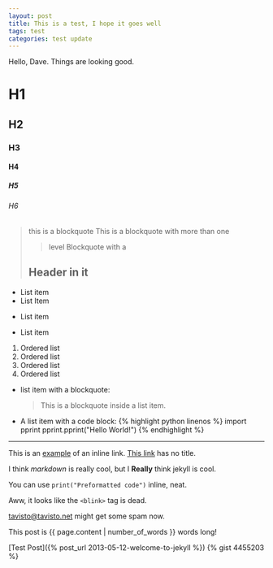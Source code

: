 ```yaml
---
layout: post
title: This is a test, I hope it goes well
tags: test
categories: test update
---
```


Hello, Dave. Things are looking good.

# H1
## H2
### H3
#### H4
##### H5
###### H6

> this is a
> blockquote
> This is a blockquote with more than one 
> > level 
> Blockquote with a
> ## Header in it


* List item 
* List Item
+ List item
- List item

1. Ordered list
2. Ordered list
3. Ordered list
4. Ordered list

* list item with a blockquote:

     > This is a blockquote
     > inside a list item.

* A list item with a code block:
   {% highlight python linenos %}
   import pprint
   pprint.pprint("Hello World!")
   {% endhighlight %}

***

This is an [example](http://tavisto.net "Tavisto") of an inline link.
[This link](http://Tavisto.net) has no title.


I think *markdown* is really cool,
but I **Really** think jekyll is cool.

You can use `print("Preformatted code")` inline, neat.

Aww, it looks like the `<blink>` tag is dead.

<tavisto@tavisto.net> might get some spam now.

This post is {{ page.content | number_of_words }} words long!

[Test Post]({% post_url 2013-05-12-welcome-to-jekyll %})
{% gist 4455203 %}
